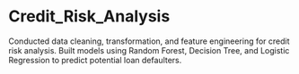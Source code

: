 # Credit_Risk_Analysis
Conducted data cleaning, transformation, and feature engineering for credit risk analysis.    Built models using Random Forest, Decision Tree, and Logistic Regression to predict potential loan defaulters. 
